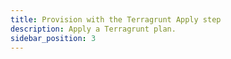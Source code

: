 ```yaml
---
title: Provision with the Terragrunt Apply step
description: Apply a Terragrunt plan.
sidebar_position: 3
---
```


